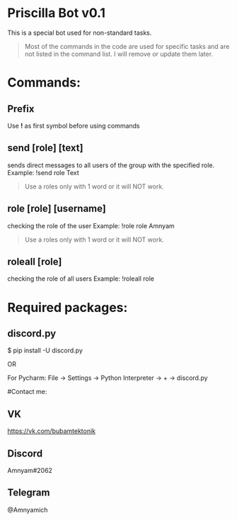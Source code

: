 # Priscilla Bot v0.1
This is a special bot used for non-standard tasks.

>Most of the commands in the code are used for specific tasks and are not listed in the command list. I will remove or update them later.
# Commands:
## Prefix
Use **!** as first symbol before using commands
## send [role] [text]
sends direct messages to all users of the group with the specified role.
Example: !send role Text
>Use a roles only with 1 word or it will NOT work.
## role [role] [username] 
checking the role of the user
Example: !role role Amnyam
>Use a roles only with 1 word or it will NOT work.
## roleall [role] 
checking the role of all users
Example: !roleall role
# Required packages:
## discord.py
$ pip install -U discord.py

OR

For Pycharm: File -> Settings -> Python Interpreter -> + -> discord.py


#Contact me:
## VK
https://vk.com/bubamtektonik
## Discord
Amnyam#2062
## Telegram
@Amnyamich

